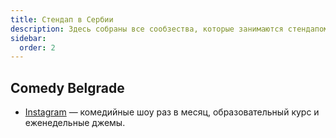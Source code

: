 ```yaml
---
title: Стендап в Сербии
description: Здесь собраны все сообзества, которые занимаются стендапом в Сербии
sidebar:
  order: 2
---
```


## Comedy Belgrade

- [Instagram](https://www.instagram.com/comedy_belgrade/) — комедийные шоу раз в месяц, образовательный курс и еженедельные джемы.

